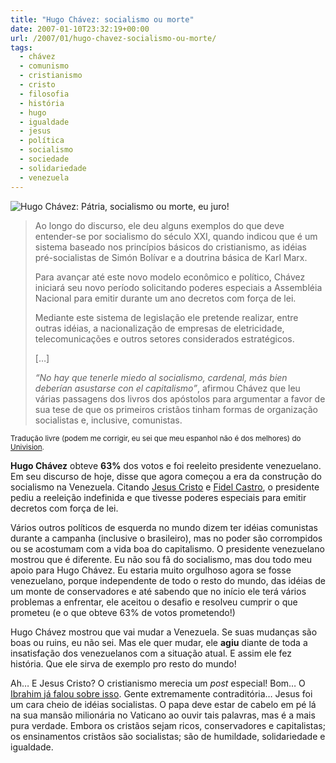 ```yaml
---
title: "Hugo Chávez: socialismo ou morte"
date: 2007-01-10T23:32:19+00:00
url: /2007/01/hugo-chavez-socialismo-ou-morte/
tags:
  - chávez
  - comunismo
  - cristianismo
  - cristo
  - filosofia
  - história
  - hugo
  - igualdade
  - jesus
  - política
  - socialismo
  - sociedade
  - solidariedade
  - venezuela
---
```


![Hugo Chávez: Pátria, socialismo ou morte, eu juro!](/wp-content/uploads/2007/01/442167-1648-cp.jpg)

> Ao longo do discurso, ele deu alguns exemplos do que deve entender-se por socialismo do século XXI, quando indicou que é um sistema baseado nos princípios básicos do cristianismo, as idéias pré-socialistas de Simón Bolívar e a doutrina básica de Karl Marx.
>
> Para avançar até este novo modelo econômico e político, Chávez iniciará seu novo período solicitando poderes especiais a Assembléia Nacional para emitir durante um ano decretos com força de lei.
>
> Mediante este sistema de legislação ele pretende realizar, entre outras idéias, a nacionalização de empresas de eletricidade, telecomunicações e outros setores considerados estratégicos.
>
> […]
>
> _“No hay que tenerle miedo al socialismo, cardenal, más bien deberían asustarse con el capitalismo”_, afirmou Chávez que leu várias passagens dos livros dos apóstolos para argumentar a favor de sua tese de que os primeiros cristãos tinham formas de organização socialistas e, inclusive, comunistas.

<small>Tradução livre (podem me corrigir, eu sei que meu espanhol não é dos melhores) do <a href="http://www.univision.com/content/content.jhtml;jsessionid=5FKDJ4UH1JAM4CWIAAPCFEYKZAADYIWC?chid=3&schid=181&secid=274&cid=1062673&pagenum=2">Univision</a>.</small>

**Hugo Chávez** obteve **63%** dos votos e foi reeleito presidente venezuelano. Em seu discurso de hoje, disse que agora começou a era da construção do socialismo na Venezuela. Citando [Jesus Cristo][1] e [Fidel Castro][2], o presidente pediu a reeleição indefinida e que tivesse poderes especiais para emitir decretos com força de lei.

Vários outros políticos de esquerda no mundo dizem ter idéias comunistas durante a campanha (inclusive o brasileiro), mas no poder são corrompidos ou se acostumam com a vida boa do capitalismo. O presidente venezuelano mostrou que é diferente. Eu não sou fã do socialismo, mas dou todo meu apoio para Hugo Chávez. Eu estaria muito orgulhoso agora se fosse venezuelano, porque independente de todo o resto do mundo, das idéias de um monte de conservadores e até sabendo que no início ele terá vários problemas a enfrentar, ele aceitou o desafio e resolveu cumprir o que prometeu (e o que obteve 63% de votos prometendo!)

Hugo Chávez mostrou que vai mudar a Venezuela. Se suas mudanças são boas ou ruins, eu não sei. Mas ele quer mudar, ele **agiu** diante de toda a insatisfação dos venezuelanos com a situação atual. E assim ele fez história. Que ele sirva de exemplo pro resto do mundo!

Ah… E Jesus Cristo? O cristianismo merecia um _post_ especial! Bom… O [Ibrahim já falou sobre isso][3]. Gente extremamente contraditória… Jesus foi um cara cheio de idéias socialistas. O papa deve estar de cabelo em pé lá na sua mansão milionária no Vaticano ao ouvir tais palavras, mas é a mais pura verdade. Embora os cristãos sejam ricos, conservadores e capitalistas; os ensinamentos cristãos são socialistas; são de humildade, solidariedade e igualdade.

[1]: http://pt.wikipedia.org/wiki/Jesus_Cristo
[2]: http://pt.wikipedia.org/wiki/Fidel_Castro
[3]: http://1001gatos.org/5/
